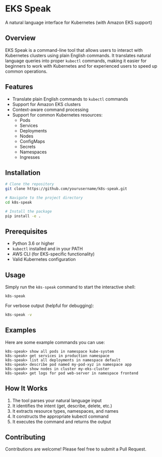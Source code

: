 # EKS Speak

A natural language interface for Kubernetes (with Amazon EKS support)

## Overview

EKS Speak is a command-line tool that allows users to interact with Kubernetes clusters using plain English commands. It translates natural language queries into proper `kubectl` commands, making it easier for beginners to work with Kubernetes and for experienced users to speed up common operations.

## Features

- Translate plain English commands to `kubectl` commands
- Support for Amazon EKS clusters
- Context-aware command processing
- Support for common Kubernetes resources:
  - Pods
  - Services
  - Deployments
  - Nodes
  - ConfigMaps
  - Secrets
  - Namespaces
  - Ingresses

## Installation

```bash
# Clone the repository
git clone https://github.com/yourusername/k8s-speak.git

# Navigate to the project directory
cd k8s-speak

# Install the package
pip install -e .
```

## Prerequisites

- Python 3.6 or higher
- `kubectl` installed and in your PATH
- AWS CLI (for EKS-specific functionality)
- Valid Kubernetes configuration

## Usage

Simply run the `k8s-speak` command to start the interactive shell:

```bash
k8s-speak
```

For verbose output (helpful for debugging):

```bash
k8s-speak -v
```

## Examples

Here are some example commands you can use:

```
k8s-speak> show all pods in namespace kube-system
k8s-speak> get services in production namespace
k8s-speak> list all deployments in namespace default
k8s-speak> describe pod named my-pod-xyz in namespace app
k8s-speak> show nodes in cluster my-eks-cluster
k8s-speak> get logs for pod web-server in namespace frontend
```

## How It Works

1. The tool parses your natural language input
2. It identifies the intent (get, describe, delete, etc.)
3. It extracts resource types, namespaces, and names
4. It constructs the appropriate kubectl command
5. It executes the command and returns the output

## Contributing

Contributions are welcome! Please feel free to submit a Pull Request.